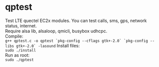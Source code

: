 # qptest
Test LTE quectel EC2x modules. You can test calls, sms, gps, network status, internet.  
Require alsa lib, alsaloop, qmicli, busybox udhcpc.  
Compile:  
```g++ qptest.c -o qptest `pkg-config --cflags gtk+-2.0` `pkg-config --libs gtk+-2.0` -lasound```
Install files:  
`sudo ./install`  
Run as root:  
`sudo ./qptest`
